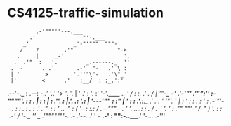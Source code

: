 # CS4125-traffic-simulation
             .-'"""''---.___
           .'               "'-.___
         _'              _'-"'"""  """-
        /    7        .'"              "->
       .    .|     _-'                   '.
      .  .'"  :   '.         _.------._  ''
     .  -      . .'       .-'  "-   .' \ :
     | '        >       .'.''"\"-   .'\"_'
     |'        <      .'   :__/  : :_.':'
  .--'-._      :   .--:     -._.'  '._.'
 '>      '.     '. | '              .' :
'.        :'     '-'.____        .__.  '
 /         :             :.          .'
 \.       /              | '"-_  __-'
   \.'-'"'         .'"":''    :-""""'.
                  :   :               .
                  |  :                :
                  | :           .''.  :
                  |.'.        _.:   '.:
                  |    '---'""  :    :"
                  |     '      :     :
                  .'.___:._   .'    .
                   .  '    '"'.     '
                   |   :      '    :
                   :    .    :    ' :
     _.-'"'--..__   :   : . :    .  _:
  .'      .       "-:   :   '   ..-"  :
 (         '-       :   :._:   /   _.--"""--._
  '          '. _....:  : .   / .-'           '.
   '           :  ."" ""'-'  /-"               )
    '._        :  :     ..-'                  /
       '-._     \'' _ .'""""""'-.         _.-
          .'--.__ .' '           - ____.-'
         :         "":-.._______.'
          '-.....-'''                
